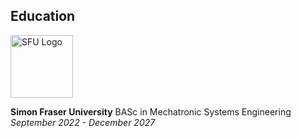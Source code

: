 ## Education

<p float="left">
<img src="https://www.sfu.ca/favicon.ico" alt="SFU Logo" width="100" height="100" style="margin-right: 15px;" >

<strong>Simon Fraser University</strong>
BASc in Mechatronic Systems Engineering
<em>September 2022 - December 2027</em>

</p>
